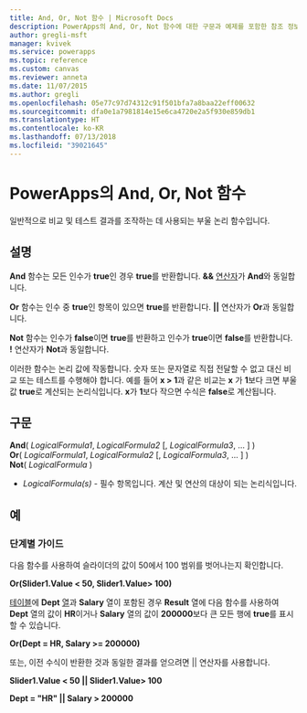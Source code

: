 ```yaml
---
title: And, Or, Not 함수 | Microsoft Docs
description: PowerApps의 And, Or, Not 함수에 대한 구문과 예제를 포함한 참조 정보
author: gregli-msft
manager: kvivek
ms.service: powerapps
ms.topic: reference
ms.custom: canvas
ms.reviewer: anneta
ms.date: 11/07/2015
ms.author: gregli
ms.openlocfilehash: 05e77c97d74312c91f501bfa7a8baa22eff00632
ms.sourcegitcommit: dfa0e1a7981814e15e6ca4720e2a5f930e859db1
ms.translationtype: HT
ms.contentlocale: ko-KR
ms.lasthandoff: 07/13/2018
ms.locfileid: "39021645"
---
```

# <a name="and-or-and-not-functions-in-powerapps"></a>PowerApps의 And, Or, Not 함수
일반적으로 비교 및 테스트 결과를 조작하는 데 사용되는 부울 논리 함수입니다.

## <a name="description"></a>설명
**And** 함수는 모든 인수가 **true**인 경우 **true**를 반환합니다.  **&&** [연산자](operators.md)가 **And**와 동일합니다.

**Or** 함수는 인수 중 **true**인 항목이 있으면 **true**를 반환합니다.  **||** 연산자가 **Or**과 동일합니다.

**Not** 함수는 인수가 **false**이면 **true**를 반환하고 인수가 **true**이면 **false**를 반환합니다.  **!** 연산자가 **Not**과 동일합니다.

이러한 함수는 논리 값에 작동합니다. 숫자 또는 문자열로 직접 전달할 수 없고 대신 비교 또는 테스트를 수행해야 합니다. 예를 들어 **x > 1**과 같은 비교는 **x** 가 **1**보다 크면 부울 값 **true**로 계산되는 논리식입니다. **x**가 **1**보다 작으면 수식은 **false**로 계산됩니다.

## <a name="syntax"></a>구문
**And**( *LogicalFormula1*, *LogicalFormula2* [, *LogicalFormula3*, ... ] )<br>
**Or**( *LogicalFormula1*, *LogicalFormula2* [, *LogicalFormula3*, ... ] )<br>
**Not**( *LogicalFormula* )

* *LogicalFormula(s)* - 필수 항목입니다.  계산 및 연산의 대상이 되는 논리식입니다.

## <a name="examples"></a>예
### <a name="step-by-step"></a>단계별 가이드
다음 함수를 사용하여 슬라이더의 값이 50에서 100 범위를 벗어나는지 확인합니다.

**Or(Slider1.Value < 50, Slider1.Value> 100)**

[테이블](../working-with-tables.md)에 **Dept** [열](../working-with-tables.md#columns)과 **Salary** 열이 포함된 경우 **Result** 열에 다음 함수를 사용하여 **Dept** 열의 값이 **HR**이거나 **Salary** 열의 값이 **200000**보다 큰 모든 행에 **true**를 표시할 수 있습니다.

**Or(Dept = HR, Salary >= 200000)**

또는, 이전 수식이 반환한 것과 동일한 결과를 얻으려면 || 연산자를 사용합니다.

**Slider1.Value < 50 || Slider1.Value> 100**

**Dept = "HR" || Salary > 200000**

